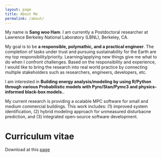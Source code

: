 ```yaml
---
layout: page
title: About Me
permalink: /about/
---
```


My name is **Sang woo Ham**. I am currently a Postdoctoral researcher at Lawrence Berkeley National Laboratory (LBNL), Berkeley, CA.

My goal is to be **a responsible, polymathic, and a practical engineer**. The completion of tasks under trust and pursuing sustainability for the Earth are my top responsibility/priority. Learning/applying new things give me what to do when I confront challenges. Based on the responsibility and experience, I would like to bring the research into real world practice by connecting multiple stakeholders such as researchers, engineers, developers, etc.

I am interested in **Building energy analysis/modeling by using R/Python through various Probabilistic models with Pyro/Stan/Pymc3 and physics-informed black-box models.**. 

My current research is providing a scalable MPC software for small and medium commercial buildings. This work includes: (1) improved system identification, (2) hybrid modeling approach for unmeasured disturbacne prediction, and (3) integrated open-source software development.


# Curriculum vitae

Download at this [page](https://drive.google.com/file/d/1Tkyop9PAIlBn1UAGa-sIzBPFmDPuGMSG/view?usp=sharing)
